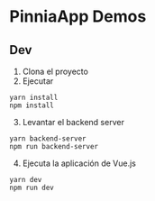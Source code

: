 # PinniaApp Demos

## Dev

1. Clona el proyecto
2. Ejecutar
```
yarn install
npm install
```

3. Levantar el backend server
```
yarn backend-server
npm run backend-server
```

4. Ejecuta la aplicación de Vue.js
```
yarn dev
npm run dev
```